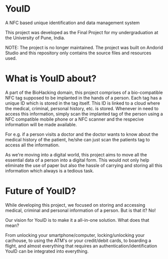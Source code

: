 # YouID
A NFC based unique identification and data management system

This project was developed as the Final Project for my undergraduation at the University of Pune, India.

NOTE: The project is no longer maintained. The project was built on Andorid Studio and this repository only contains the source files and resources used. 

# What is YouID about?

A part of the BioHacking domain, this project comprises of a bio-compatible NFC tag supposed to be implanted in the hands of a person. Each tag has a unique ID which is stored in the tag itself. This ID is linked to a cloud where the medical, criminal, personal history, etc. is stored. Whenever in need to access this information, simply scan the implanted tag of the person using a NFC compatible mobile phone or a NFC scanner and the respecive information will be made available.

For e.g. if a person visits a doctor and the doctor wants to know about the medical history of the patient, he/she can just scan the patients tag to access all the information.

As we're moving into a digital world, this project aims to move all the essential data of a person into a digital form. This would not only help eliminate the use of paper but also the hassle of carrying and storing all this information which always is a tedious task. 

# Future of YouID?

While developing this project, we focused on storing and accessing medical, criminal and personal information of a person. But is that it? No!

Our vision for YouID is to make it a all-in-one solution. What does that mean?

From unlocking your smartphone/computer, locking/unlocking your car/house, to using the ATM's or your credit/debit cards, to boarding a flight, and almost everything that requires an authentication/identification YouID can be integrated into everything.
